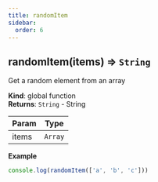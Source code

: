 ```yaml
---
title: randomItem
sidebar:
  order: 6
---
```




## randomItem(items) ⇒ <code>String</code>
Get a random element from an array

**Kind**: global function  
**Returns**: <code>String</code> - String  

| Param | Type |
| --- | --- |
| items | <code>Array</code> | 

**Example**  
```js
console.log(randomItem(['a', 'b', 'c']))
```
